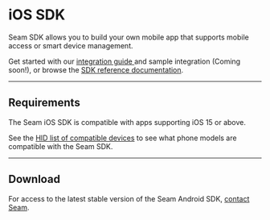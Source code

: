 # iOS SDK

Seam SDK allows you to build your own mobile app that supports mobile access or smart device management.

Get started with our [integration guide ](../../capability-guides/mobile-access/mobile-device-sdks/)and sample integration (Coming soon!), or browse the [SDK reference documentation](https://ios.seam.vc/documentation/seamsdk/seam).

***

## Requirements

The Seam iOS SDK is compatible with apps supporting iOS 15 or above.

See the [HID list of compatible devices](https://www.hidglobal.com/mobile-access-compatible-devices) to see what phone models are compatible with the Seam SDK.

***

## Download

For access to the latest stable version of the Seam Android SDK, [contact Seam](mailto:support@seam.co).
